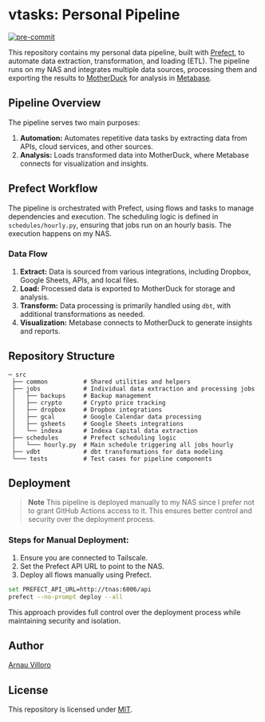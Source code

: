 # vtasks: Personal Pipeline
[![pre-commit](https://img.shields.io/badge/pre--commit-enabled-brightgreen?logo=pre-commit&logoColor=white)](https://github.com/pre-commit/pre-commit)

This repository contains my personal data pipeline, built with [Prefect](https://www.prefect.io/), to automate data extraction, transformation, and loading (ETL). The pipeline runs on my NAS and integrates multiple data sources, processing them and exporting the results to [MotherDuck](https://motherduck.com/) for analysis in [Metabase](https://www.metabase.com/).

## Pipeline Overview

The pipeline serves two main purposes:

1. **Automation:** Automates repetitive data tasks by extracting data from APIs, cloud services, and other sources.
2. **Analysis:** Loads transformed data into MotherDuck, where Metabase connects for visualization and insights.

## Prefect Workflow

The pipeline is orchestrated with Prefect, using flows and tasks to manage dependencies and execution. The scheduling logic is defined in `schedules/hourly.py`, ensuring that jobs run on an hourly basis. The execution happens on my NAS.

### Data Flow
1. **Extract:** Data is sourced from various integrations, including Dropbox, Google Sheets, APIs, and local files.
2. **Load:** Processed data is exported to MotherDuck for storage and analysis.
3. **Transform:** Data processing is primarily handled using `dbt`, with additional transformations as needed.
4. **Visualization:** Metabase connects to MotherDuck to generate insights and reports.

## Repository Structure

```plaintext
─ src
 ├── common          # Shared utilities and helpers
 ├── jobs            # Individual data extraction and processing jobs
 │   ├── backups     # Backup management
 │   ├── crypto      # Crypto price tracking
 │   ├── dropbox     # Dropbox integrations
 │   ├── gcal        # Google Calendar data processing
 │   ├── gsheets     # Google Sheets integrations
 │   └── indexa      # Indexa Capital data extraction
 ├── schedules       # Prefect scheduling logic
 │   └─── hourly.py  # Main schedule triggering all jobs hourly
 ├── vdbt            # dbt transformations for data modeling
 └─── tests          # Test cases for pipeline components
```

## Deployment

> **Note**
> This pipeline is deployed manually to my NAS since I prefer not to grant GitHub Actions access to it. This ensures better control and security over the deployment process.

### Steps for Manual Deployment:

1. Ensure you are connected to Tailscale.
2. Set the Prefect API URL to point to the NAS.
3. Deploy all flows manually using Prefect.

```bash
set PREFECT_API_URL=http://tnas:6006/api
prefect --no-prompt deploy --all
```

This approach provides full control over the deployment process while maintaining security and isolation.

## Author
[Arnau Villoro](https://villoro.com)

## License
This repository is licensed under [MIT](https://opensource.org/licenses/MIT).

